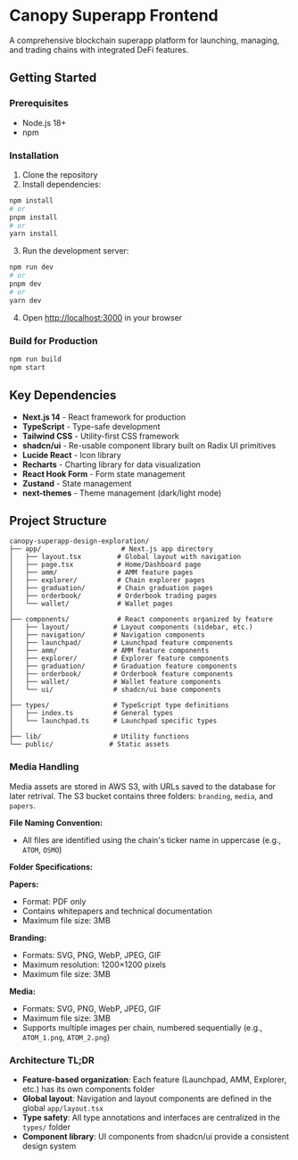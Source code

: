 # Canopy Superapp Frontend 

A comprehensive blockchain superapp platform for launching, managing, and trading chains with integrated DeFi features.

## Getting Started

### Prerequisites

- Node.js 18+ 
- npm

### Installation

1. Clone the repository
2. Install dependencies:

```bash
npm install
# or
pnpm install
# or
yarn install
```

3. Run the development server:

```bash
npm run dev
# or
pnpm dev
# or
yarn dev
```

4. Open [http://localhost:3000](http://localhost:3000) in your browser

### Build for Production

```bash
npm run build
npm start
```

## Key Dependencies

- **Next.js 14** - React framework for production
- **TypeScript** - Type-safe development
- **Tailwind CSS** - Utility-first CSS framework
- **shadcn/ui** - Re-usable component library built on Radix UI primitives
- **Lucide React** - Icon library
- **Recharts** - Charting library for data visualization
- **React Hook Form** - Form state management
- **Zustand** - State management
- **next-themes** - Theme management (dark/light mode)

## Project Structure

```
canopy-superapp-design-exploration/
├── app/                    # Next.js app directory
│   ├── layout.tsx         # Global layout with navigation
│   ├── page.tsx           # Home/Dashboard page
│   ├── amm/               # AMM feature pages
│   ├── explorer/          # Chain explorer pages
│   ├── graduation/        # Chain graduation pages
│   ├── orderbook/         # Orderbook trading pages
│   └── wallet/            # Wallet pages
│
├── components/            # React components organized by feature
│   ├── layout/           # Layout components (sidebar, etc.)
│   ├── navigation/       # Navigation components
│   ├── launchpad/        # Launchpad feature components
│   ├── amm/              # AMM feature components
│   ├── explorer/         # Explorer feature components
│   ├── graduation/       # Graduation feature components
│   ├── orderbook/        # Orderbook feature components
│   ├── wallet/           # Wallet feature components
│   └── ui/               # shadcn/ui base components
│
├── types/                # TypeScript type definitions
│   ├── index.ts          # General types
│   └── launchpad.ts      # Launchpad specific types
│
├── lib/                  # Utility functions
└── public/              # Static assets
```

### Media Handling

Media assets are stored in AWS S3, with URLs saved to the database for later retrival. The S3 bucket contains three folders: `branding`, `media`, and `papers`.

**File Naming Convention:**
- All files are identified using the chain's ticker name in uppercase (e.g., `ATOM`, `OSMO`)

**Folder Specifications:**

**Papers:**
- Format: PDF only
- Contains whitepapers and technical documentation
- Maximum file size: 3MB

**Branding:**
- Formats: SVG, PNG, WebP, JPEG, GIF
- Maximum resolution: 1200×1200 pixels
- Maximum file size: 3MB

**Media:**
- Formats: SVG, PNG, WebP, JPEG, GIF
- Maximum file size: 3MB
- Supports multiple images per chain, numbered sequentially (e.g., `ATOM_1.png`, `ATOM_2.png`)


### Architecture TL;DR

- **Feature-based organization**: Each feature (Launchpad, AMM, Explorer, etc.) has its own components folder
- **Global layout**: Navigation and layout components are defined in the global `app/layout.tsx`
- **Type safety**: All type annotations and interfaces are centralized in the `types/` folder
- **Component library**: UI components from shadcn/ui provide a consistent design system